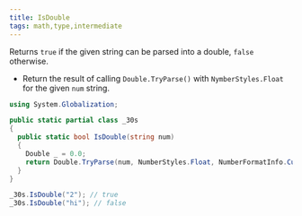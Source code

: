 ```yaml
---
title: IsDouble
tags: math,type,intermediate
---
```


Returns `true` if the given string can be parsed into a double, `false` otherwise.

- Return the result of calling `Double.TryParse()` with `NymberStyles.Float` for the given `num` string.

```csharp
using System.Globalization;

public static partial class _30s 
{
  public static bool IsDouble(string num) 
  {
    Double _ = 0.0;
    return Double.TryParse(num, NumberStyles.Float, NumberFormatInfo.CurrentInfo, out _);
  }
}
```

```csharp
_30s.IsDouble("2"); // true
_30s.IsDouble("hi"); // false
```
